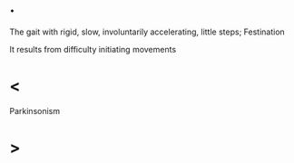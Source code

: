 # .

The gait with rigid, slow, involuntarily accelerating, little steps; Festination

It results from difficulty initiating movements

# <

Parkinsonism

# >
